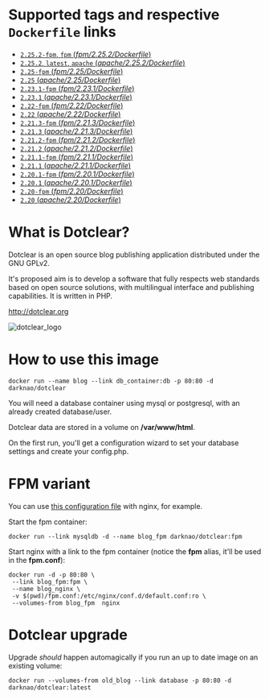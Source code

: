 # Supported tags and respective `Dockerfile` links #
- [`2.25.2-fpm`, `fpm` (*fpm/2.25.2/Dockerfile*)](https://github.com/darknao/docker-dotclear/blob/master/fpm/2.25.2/Dockerfile)
- [`2.25.2`, `latest`, `apache` (*apache/2.25.2/Dockerfile*)](https://github.com/darknao/docker-dotclear/blob/master/apache/2.25.2/Dockerfile)
- [`2.25-fpm` (*fpm/2.25/Dockerfile*)](https://github.com/darknao/docker-dotclear/blob/master/fpm/2.25/Dockerfile)
- [`2.25` (*apache/2.25/Dockerfile*)](https://github.com/darknao/docker-dotclear/blob/master/apache/2.25/Dockerfile)
- [`2.23.1-fpm` (*fpm/2.23.1/Dockerfile*)](https://github.com/darknao/docker-dotclear/blob/master/fpm/2.23.1/Dockerfile)
- [`2.23.1` (*apache/2.23.1/Dockerfile*)](https://github.com/darknao/docker-dotclear/blob/master/apache/2.23.1/Dockerfile)
- [`2.22-fpm` (*fpm/2.22/Dockerfile*)](https://github.com/darknao/docker-dotclear/blob/master/fpm/2.22/Dockerfile)
- [`2.22` (*apache/2.22/Dockerfile*)](https://github.com/darknao/docker-dotclear/blob/master/apache/2.22/Dockerfile)
- [`2.21.3-fpm` (*fpm/2.21.3/Dockerfile*)](https://github.com/darknao/docker-dotclear/blob/master/fpm/2.21.3/Dockerfile)
- [`2.21.3` (*apache/2.21.3/Dockerfile*)](https://github.com/darknao/docker-dotclear/blob/master/apache/2.21.3/Dockerfile)
- [`2.21.2-fpm` (*fpm/2.21.2/Dockerfile*)](https://github.com/darknao/docker-dotclear/blob/master/fpm/2.21.2/Dockerfile)
- [`2.21.2` (*apache/2.21.2/Dockerfile*)](https://github.com/darknao/docker-dotclear/blob/master/apache/2.21.2/Dockerfile)
- [`2.21.1-fpm` (*fpm/2.21.1/Dockerfile*)](https://github.com/darknao/docker-dotclear/blob/master/fpm/2.21.1/Dockerfile)
- [`2.21.1` (*apache/2.21.1/Dockerfile*)](https://github.com/darknao/docker-dotclear/blob/master/apache/2.21.1/Dockerfile)
- [`2.20.1-fpm` (*fpm/2.20.1/Dockerfile*)](https://github.com/darknao/docker-dotclear/blob/master/fpm/2.20.1/Dockerfile)
- [`2.20.1` (*apache/2.20.1/Dockerfile*)](https://github.com/darknao/docker-dotclear/blob/master/apache/2.20.1/Dockerfile)
- [`2.20-fpm` (*fpm/2.20/Dockerfile*)](https://github.com/darknao/docker-dotclear/blob/master/fpm/2.20/Dockerfile)
- [`2.20` (*apache/2.20/Dockerfile*)](https://github.com/darknao/docker-dotclear/blob/master/apache/2.20/Dockerfile)

# What is Dotclear? #
Dotclear is an open source blog publishing application distributed under the GNU GPLv2.

It's proposed aim is to develop a software that fully respects web standards based on open source solutions, with multilingual interface and publishing capabilities. It is written in PHP.

http://dotclear.org

![dotclear_logo](https://cloud.githubusercontent.com/assets/693402/9613090/a7454250-50e9-11e5-92a5-0ad55dc5a8af.png)

# How to use this image #
    docker run --name blog --link db_container:db -p 80:80 -d darknao/dotclear

You will need a database container using mysql or postgresql, with an already created database/user.

Dotclear data are stored in a volume on **/var/www/html**.

On the first run, you'll get a configuration wizard to set your database settings and create your config.php.

# FPM variant #
You can use [this configuration file](https://github.com/darknao/docker-dotclear/blob/master/fpm/fpm.conf) with nginx, for example.

Start the fpm container:

    docker run --link mysqldb -d --name blog_fpm darknao/dotclear:fpm
Start nginx with a link to the fpm container (notice the **fpm** alias, it'll be used in the **fpm.conf**):

    docker run -d -p 80:80 \
     --link blog_fpm:fpm \
     --name blog_nginx \
     -v $(pwd)/fpm.conf:/etc/nginx/conf.d/default.conf:ro \
     --volumes-from blog_fpm  nginx

# Dotclear upgrade #
Upgrade *should* happen automagically if you run an up to date image on an existing volume:

    docker run --volumes-from old_blog --link database -p 80:80 -d darknao/dotclear:latest


